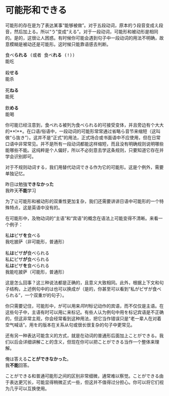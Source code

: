 # 可能形和できる

可能形的存在是为了表达某事“能够被做”。对于五段动词，原本的う段音变成え段音，然后加上る。所以“う”变成“える”。对于一段动词，可能形和被动形是相同的。是的，这很让人困惑。有时候你可能会遇到句子中一段动词的用法不明确，故意模糊是被动还是可能形。这时候只能靠语感去判断。

<pre>
食べ<b>られる</b> (或者 食べ<b>れる</b> (!))
能吃

殺<b>せる</b>
能杀

死<b>ねる</b>
能死

飲<b>める</b>
能喝
</pre>

你可能已经注意到，食べれる被列为食べられる的可接受变体，并且旁边有个大大的**!**。在口语/俗语中，一段动词的可能形常常通过省略ら音节来缩短（这叫做“ら抜き”）。这并不是“正式”的用法，正式场合或书面语中不应使用，但在日常口语中非常常见。并不是所有一段动词都能这样缩短，而且没有明确规则说明哪些能哪些不能。这纯粹是个人偏好，所以不必刻意去学这条规则，只要知道它存在并学会识别即可。

对于不规则动词する，我们用替代动词できる作为它的可能形。这是个例外，需要单独记忆。

<pre>
昨日は勉強<b>できなかった</b>
我昨天<b>不能</b>学习
</pre>

为了让可能形和被动形的双重性更加复杂，我们还需要讲讲日语中可能形的一个特殊特点，这是英语中没有的。

在可能形中，及物动词的“主语”和“宾语”的概念在语法上可能变得不清晰。来看一个例子：

<pre>
私<b>は</b>ピザ<b>を</b>食べる
我吃披萨（非可能形，普通形）

私<b>は</b>ピザ<b>が</b>食べられる
私<b>に</b>ピザ<b>が</b>食べられる
私<b>は</b>ピザ<b>を</b>食べられる
我能吃披萨（可能形，普通形）
</pre>

这是怎么回事？这三种说法都是正确的，且意义大致相同。此外，根据上下文和句子结构，上述例句中的は也可以换成が（是的，你甚至可以看到“私がピザが食べられる”，一个双重が的句子）。

你只需要记住，可能形中，が可以用来*同时*标记动作的宾语，而不仅仅是主语。在这些句子中，主语有时可以用に来标记。有些人认为例句中用を标记宾语是不正确的，但这非常主观，你会经常看到这种用法，把它当作错误只是“老一辈人在对着空气喊话”。用を的版本在关系从句或很长很复杂的句子中更常见。

还有另一种表达可能含义的方式，就是在动词的普通形后面加上ことができる。我们以后会详细讲解こと的含义，但现在你可以把ことができる当作一个整体来理解。

<pre>
俺は答える<b>ことができなかった</b>。
我<b>不能</b>回答。
</pre>

ことができる和普通可能形之间的区别非常细微，通常难以察觉。ことができる由于表达更冗长，可能显得稍微正式一些，但这并不值得过分担心。你可以将它们视为几乎可以互换使用。